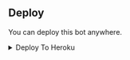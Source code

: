 


## Deploy
You can deploy this bot anywhere.

<details><summary>Deploy To Heroku</summary>
<p>
<br>
<a href="https://heroku.com/deploy?template=https://github.com/Azanpopz/4k">
  <img src="https://www.herokucdn.com/deploy/button.svg" alt="Deploy">
</a>
</p>
</details>

